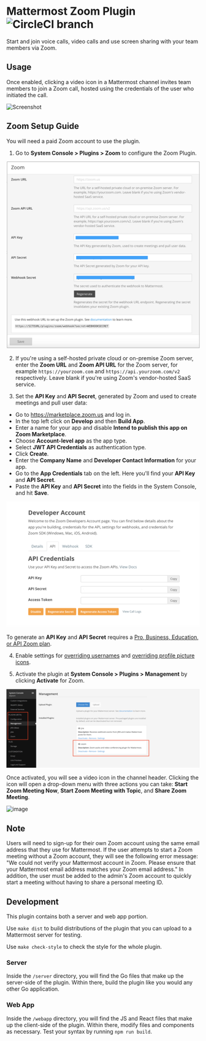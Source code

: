 # Mattermost Zoom Plugin ![CircleCI branch](https://img.shields.io/circleci/project/github/mattermost/mattermost-plugin-zoom/master.svg)

Start and join voice calls, video calls and use screen sharing with your team members via Zoom.

Usage
-----

Once enabled, clicking a video icon in a Mattermost channel invites team members to join a Zoom call, hosted using the credentials of the user who initiated the call.

![Screenshot](https://user-images.githubusercontent.com/177788/42196048-af54d2b8-7e30-11e8-80a0-5e160ae06f03.png)


Zoom Setup Guide
-----

You will need a paid Zoom account to use the plugin.

1. Go to **System Console > Plugins > Zoom** to configure the Zoom Plugin.

![image](https://github.com/mattermost/docs/raw/master/source/images/zoom_system_console.png)

2. If you're using a self-hosted private cloud or on-premise Zoom server, enter the **Zoom URL** and **Zoom API URL** for the Zoom server, for example `https://yourzoom.com` and `https://api.yourzoom.com/v2` respectively. Leave blank if you're using Zoom's vendor-hosted SaaS service.

3. Set the **API Key** and **API Secret**, generated by Zoom and used to create meetings and pull user data:

  - Go to https://marketplace.zoom.us and log in.
  - In the top left click on **Develop** and then **Build App**.
  - Enter a name for your app and disable **Intend to publish this app on Zoom Marketplace**.
  - Choose **Account-level app** as the app type.
  - Select **JWT API Credentials** as authentication type.
  - Click **Create**.
  - Enter the **Company Name** and **Developer Contact Information** for your app.
  - Go to the **App Credentials** tab on the left. Here you'll find your **API Key** and **API Secret**.
  - Paste the **API Key** and **API Secret** into the fields in the System Console, and hit **Save**.
  
![create app screen](https://github.com/mattermost/docs/raw/master/source/images/zoom_api_key.png)

To generate an **API Key** and **API Secret** requires a [Pro, Business, Education, or API Zoom plan](https://zoom.us/pricing).

4. Enable settings for [overriding usernames](https://docs.mattermost.com/administration/config-settings.html#enable-integrations-to-override-usernames) and [overriding profile picture icons](https://docs.mattermost.com/administration/config-settings.html#enable-integrations-to-override-profile-picture-icons).

5. Activate the plugin at **System Console > Plugins > Management** by clicking **Activate** for Zoom.

![image](https://github.com/mattermost/docs/blob/master/source/images/zoom_system-console_management.png)

Once activated, you will see a video icon in the channel header. Clicking the icon will open a drop-down menu with three actions you can take: **Start Zoom Meeting Now**, **Start Zoom Meeting with Topic**, and **Share Zoom Meeting**.

![image](https://user-images.githubusercontent.com/177788/42196048-af54d2b8-7e30-11e8-80a0-5e160ae06f03.png)

Note
----
   Users will need to sign-up for their own Zoom account using the same email address that they use for Mattermost. If the user attempts to start a Zoom meeting without a Zoom account, they will see the following error message: "We could not verify your Mattermost account in Zoom. Please ensure that your Mattermost email address matches your Zoom email address."
   In addition, the user must be added to the admin's Zoom account to quickly start a meeting without having to share a personal meeting ID.


## Development

This plugin contains both a server and web app portion.

Use `make dist` to build distributions of the plugin that you can upload to a Mattermost server for testing.

Use `make check-style` to check the style for the whole plugin.

### Server

Inside the `/server` directory, you will find the Go files that make up the server-side of the plugin. Within there, build the plugin like you would any other Go application.

### Web App

Inside the `/webapp` directory, you will find the JS and React files that make up the client-side of the plugin. Within there, modify files and components as necessary. Test your syntax by running `npm run build`.
